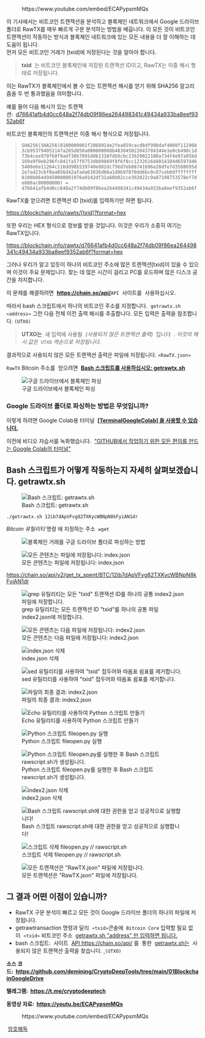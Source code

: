 <!-- wp:embed {"url":"https://www.youtube.com/embed/ECAPypsmMQs","type":"rich","providerNameSlug":"вставить-обработчик","responsive":true,"className":"wp-embed-aspect-4-3 wp-has-aspect-ratio"} -->
<figure class="wp-block-embed is-type-rich is-provider-вставить-обработчик wp-block-embed-вставить-обработчик wp-embed-aspect-4-3 wp-has-aspect-ratio"><div class="wp-block-embed__wrapper">
https://www.youtube.com/embed/ECAPypsmMQs
</div></figure>
<!-- /wp:embed -->

<!-- wp:paragraph -->
<p>이 기사에서는 비트코인 ​​트랜잭션을 분석하고 블록체인 네트워크에서 Google 드라이브 폴더로 RawTX를 매우 빠르게 구문 분석하는 방법을 배웁니다. 이 모든 것이 비트코인 ​​트랜잭션이 작동하는 방식과 블록체인 네트워크에 있는 모든 내용을 더 잘 이해하는 데 도움이 됩니다.<br>먼저 모든 비트코인 ​​거래가 [txid]에 저장된다는 것을 알아야 합니다.</p>
<!-- /wp:paragraph -->

<!-- wp:quote -->
<blockquote class="wp-block-quote"><!-- wp:paragraph -->
<p><strong>txid</strong>&nbsp;&nbsp;는 비트코인 ​​블록체인에 저장된 트랜잭션 ID이고, RawTX는 이중 해시 형태로 저장됩니다.</p>
<!-- /wp:paragraph --></blockquote>
<!-- /wp:quote -->

<!-- wp:paragraph -->
<p>이는 RawTX가 블록체인에서 볼 수 있는 트랜잭션 해시를 얻기 위해 SHA256 알고리즘을 두 번 통과했음을 의미합니다.</p>
<!-- /wp:paragraph -->

<!-- wp:paragraph -->
<p>예를 들어 다음 해시가 있는 트랜잭션:&nbsp;&nbsp;<a href="https://www.blockchain.com/btc/tx/d76641afb4d0cc648a2f74db09f86ea264498341c49434a933ba8eef9352ab6f" target="_blank" rel="noreferrer noopener">d76641afb4d0cc648a2f74db09f86ea264498341c49434a933ba8eef9352ab6f</a></p>
<!-- /wp:paragraph -->

<!-- wp:paragraph -->
<p>비트코인 블록체인의 트랜잭션은 이중 해시 형식으로 저장됩니다.</p>
<!-- /wp:paragraph -->

<!-- wp:quote -->
<blockquote class="wp-block-quote"><!-- wp:paragraph -->
<p><code>SHA256(SHA256(0100000001f2068914e2fea859cacd8df990daf4008f11296b3cb953794051147a265d850a000000008b483045022043784344e1e0cb498c1d73b4cee970fb0f9adf38b7891d0b1310fdb9cbc23929022100a734f4e97a05bd169a9f0eb296fc841fa57f8753db09869f8f6f8cc1232616d4014104d6597d465408e6e11264c116dd98b539740e802dc756d7eb88741696e20dfe7d3588695d2e7ad23cbf0aa056d42afada63036d66a1d9b97070dd6bc0c87ceb0dffffffff0100b864d9450000001976a9142df31a60b02cce392822c9a87198753578ef7de888ac00000000) = d76641afb4d0cc648a2f74db09f86ea264498341c49434a933ba8eef9352ab6f</code></p>
<!-- /wp:paragraph --></blockquote>
<!-- /wp:quote -->

<!-- wp:paragraph -->
<p>RawTX를 얻으려면 트랜잭션 ID [txid]를 입력하기만 하면 됩니다.</p>
<!-- /wp:paragraph -->

<!-- wp:paragraph -->
<p><a href="https://blockchain.info/rawtx/[txid]?format=hex">https://blockchain.info/rawtx/[txid]?format=hex</a></p>
<!-- /wp:paragraph -->

<!-- wp:paragraph -->
<p>또한 우리는 HEX 형식으로 정보를 받을 것입니다. 이것은 우리가 소중히 여기는 RawTX입니다.</p>
<!-- /wp:paragraph -->

<!-- wp:paragraph -->
<p><a href="https://blockchain.info/rawtx/d76641afb4d0cc648a2f74db09f86ea264498341c49434a933ba8eef9352ab6f?format=hex">https://blockchain.info/rawtx/d76641afb4d0cc648a2f74db09f86ea264498341c49434a933ba8eef9352ab6f?format=hex</a></p>
<!-- /wp:paragraph -->

<!-- wp:paragraph -->
<p>그러나 우리가 알고 있듯이 하나의 비트코인 ​​주소에 많은 트랜잭션[txid]이 있을 수 있으며 이것이 주요 문제입니다. 찾는 데 많은 시간이 걸리고 PC를 로드하며 많은 디스크 공간을 차지합니다.</p>
<!-- /wp:paragraph -->

<!-- wp:paragraph -->
<p>이 문제를 해결하려면&nbsp;&nbsp;<strong><a href="https://chain.so/api/" target="_blank" rel="noreferrer noopener">https://chain.so/api/</a></strong><code>API</code>&nbsp;&nbsp;사이트를&nbsp; 사용하십시오.<strong><a href="https://chain.so/api/" target="_blank" rel="noreferrer noopener"></a></strong></p>
<!-- /wp:paragraph -->

<!-- wp:paragraph -->
<p>따라서 bash 스크립트에서 하나의 비트코인 ​​주소를 지정합니다.&nbsp;&nbsp;<code>getrawtx.sh «address»</code>&nbsp;그런 다음 전체 이전 출력 해시를 추출합니다. 모든 입력은 출력을 참조합니다.&nbsp;<code>(UTXO)</code></p>
<!-- /wp:paragraph -->

<!-- wp:quote -->
<blockquote class="wp-block-quote"><!-- wp:paragraph -->
<p><strong>UTXO는</strong>&nbsp;&nbsp;새 입력에 사용될&nbsp;&nbsp;<em>(사용되지 않은 트랜잭션 출력)</em>&nbsp;&nbsp;입니다&nbsp; .&nbsp;<em>이것의 해시 값은&nbsp;&nbsp;</em><code>UTXO</code><em>&nbsp;역순으로 저장됩니다.</em></p>
<!-- /wp:paragraph --></blockquote>
<!-- /wp:quote -->

<!-- wp:paragraph -->
<p>결과적으로 사용되지 않은 모든 트랜잭션 출력은 파일에 저장됩니다.&nbsp;<code>«RawTX.json»</code></p>
<!-- /wp:paragraph -->

<!-- wp:paragraph -->
<p><code>RawTX</code>&nbsp;Bitcoin 주소를&nbsp;&nbsp;얻으려면&nbsp;&nbsp;<strong><a href="https://github.com/demining/CryptoDeepTools/blob/main/01BlockchainGoogleDrive/getrawtx.sh" target="_blank" rel="noreferrer noopener">Bash 스크립트를 사용하십시오: getrawtx.sh</a></strong></p>
<!-- /wp:paragraph -->

<!-- wp:image -->
<figure class="wp-block-image"><img src="https://habrastorage.org/r/w1560/getpro/habr/upload_files/7e4/268/a3a/7e4268a3ab7e36fc45020c6b222b7611.png" alt="구글 드라이브에서 블록체인 파싱" title="구글 드라이브에서 블록체인 파싱"/><figcaption class="wp-element-caption">구글 드라이브에서 블록체인 파싱</figcaption></figure>
<!-- /wp:image -->

<!-- wp:heading {"level":3} -->
<h3>Google 드라이브 폴더로 파싱하는 방법은 무엇입니까?</h3>
<!-- /wp:heading -->

<!-- wp:paragraph -->
<p>이렇게 하려면 Google Colab용 터미널&nbsp;&nbsp;<strong><a href="https://github.com/demining/TerminalGoogleColab" target="_blank" rel="noreferrer noopener">[TerminalGoogleColab] 을 사용할 수 있습니다.</a></strong></p>
<!-- /wp:paragraph -->

<!-- wp:paragraph -->
<p>이전에 비디오 자습서를 녹화했습니다.&nbsp;&nbsp;<a href="https://www.youtube.com/watch?v=S2D7PI6dK08" target="_blank" rel="noreferrer noopener">"GITHUB에서 작업하기 위한 모든 편의를 만드는 Google Colab의 터미널"</a></p>
<!-- /wp:paragraph -->

<!-- wp:heading -->
<h2>Bash 스크립트가 어떻게 작동하는지 자세히 살펴보겠습니다. getrawtx.sh</h2>
<!-- /wp:heading -->

<!-- wp:image -->
<figure class="wp-block-image"><img src="https://habrastorage.org/r/w1560/getpro/habr/upload_files/060/833/01b/06083301bd4339d46a9a62e3d8bd606c.png" alt="Bash 스크립트: getrawtx.sh" title="Bash 스크립트: getrawtx.sh"/><figcaption class="wp-element-caption">Bash 스크립트: getrawtx.sh</figcaption></figure>
<!-- /wp:image -->

<!-- wp:paragraph -->
<p><code>./getrawtx.sh 12ib7dApVFvg82TXKycWBNpN8kFyiAN1dr</code></p>
<!-- /wp:paragraph -->

<!-- wp:paragraph -->
<p><em>Bitcoin 유틸리티</em>&nbsp;명령 에 지정하는 주소&nbsp;<em></em>&nbsp;<code>wget</code></p>
<!-- /wp:paragraph -->

<!-- wp:image -->
<figure class="wp-block-image"><img src="https://habrastorage.org/r/w1560/getpro/habr/upload_files/b68/785/9f6/b687859f62fd52efdfe6b536cf3040be.png" alt="블록체인 거래를 구글 드라이브 폴더로 파싱하는 방법"/></figure>
<!-- /wp:image -->

<!-- wp:image -->
<figure class="wp-block-image"><img src="https://habrastorage.org/r/w1560/getpro/habr/upload_files/338/b5b/10e/338b5b10ebb67a28ce79bcabb7ed4925.png" alt="모든 콘텐츠는 파일에 저장됩니다: index.json" title="모든 콘텐츠는 파일에 저장됩니다: index.json"/><figcaption class="wp-element-caption">모든 콘텐츠는 파일에 저장됩니다: index.json</figcaption></figure>
<!-- /wp:image -->

<!-- wp:paragraph -->
<p><a href="https://chain.so/api/v2/get_tx_spent/BTC/12ib7dApVFvg82TXKycWBNpN8kFyiAN1dr">https://chain.so/api/v2/get_tx_spent/BTC/12ib7dApVFvg82TXKycWBNpN8kFyiAN1dr</a></p>
<!-- /wp:paragraph -->

<!-- wp:image -->
<figure class="wp-block-image"><img src="https://habrastorage.org/r/w1560/getpro/habr/upload_files/073/505/252/07350525294fb491a864ca1d19c4c0f5.png" alt="grep 유틸리티는 모든 &quot;txid&quot; 트랜잭션 ID를 하나의 공통 index2.json 파일에 저장합니다.  " title="grep 유틸리티는 모든 &quot;txid&quot; 트랜잭션 ID를 하나의 공통 index2.json 파일에 저장합니다.  "/><figcaption class="wp-element-caption">grep 유틸리티는 모든 트랜잭션 ID "txid"를 하나의 공통 파일 index2.json에 저장합니다.</figcaption></figure>
<!-- /wp:image -->

<!-- wp:image -->
<figure class="wp-block-image"><img src="https://habrastorage.org/r/w1560/getpro/habr/upload_files/b0e/fa6/edb/b0efa6edbf242f2f6f70bc1cc8b87640.png" alt="모든 콘텐츠는 다음 파일에 저장됩니다: index2.json" title="모든 콘텐츠는 다음 파일에 저장됩니다: index2.json"/><figcaption class="wp-element-caption">모든 콘텐츠는 다음 파일에 저장됩니다: index2.json</figcaption></figure>
<!-- /wp:image -->

<!-- wp:image -->
<figure class="wp-block-image"><img src="https://habrastorage.org/r/w1560/getpro/habr/upload_files/4cb/904/b7a/4cb904b7a36460710dd6d51679c8317f.png" alt="index.json 삭제" title="index.json 삭제"/><figcaption class="wp-element-caption">index.json 삭제</figcaption></figure>
<!-- /wp:image -->

<!-- wp:image -->
<figure class="wp-block-image"><img src="https://habrastorage.org/r/w1560/getpro/habr/upload_files/395/b95/c44/395b95c44bc13e60cbc0abb38c38108b.png" alt="sed 유틸리티를 사용하여 &quot;txid&quot; 접두어와 따옴표 쉼표를 제거합니다." title="sed 유틸리티를 사용하여 &quot;txid&quot; 접두어와 따옴표 쉼표를 제거합니다."/><figcaption class="wp-element-caption">sed 유틸리티를 사용하여 "txid" 접두어와 따옴표 쉼표를 제거합니다.</figcaption></figure>
<!-- /wp:image -->

<!-- wp:image -->
<figure class="wp-block-image"><img src="https://habrastorage.org/r/w1560/getpro/habr/upload_files/951/b67/986/951b6798689d0b357259abf07e711b5a.png" alt="파일의 최종 결과: index2.json" title="파일의 최종 결과: index2.json"/><figcaption class="wp-element-caption">파일의 최종 결과: index2.json</figcaption></figure>
<!-- /wp:image -->

<!-- wp:image -->
<figure class="wp-block-image"><img src="https://habrastorage.org/r/w1560/getpro/habr/upload_files/375/856/5cf/3758565cfb656de3fcc0069574fbd93c.png" alt="Echo 유틸리티를 사용하여 Python 스크립트 만들기" title="Echo 유틸리티를 사용하여 Python 스크립트 만들기"/><figcaption class="wp-element-caption">Echo 유틸리티를 사용하여 Python 스크립트 만들기</figcaption></figure>
<!-- /wp:image -->

<!-- wp:image -->
<figure class="wp-block-image"><img src="https://habrastorage.org/r/w1560/getpro/habr/upload_files/9f0/a0f/a55/9f0a0fa556623a5c9e436c0f0c118161.png" alt="Python 스크립트 fileopen.py 실행" title="Python 스크립트 fileopen.py 실행"/><figcaption class="wp-element-caption">Python 스크립트 fileopen.py 실행</figcaption></figure>
<!-- /wp:image -->

<!-- wp:image -->
<figure class="wp-block-image"><img src="https://habrastorage.org/r/w1560/getpro/habr/upload_files/8cf/23f/c9c/8cf23fc9ce47c1fc907eb723b13c7c23.png" alt="Python 스크립트 fileopen.py를 실행한 후 Bash 스크립트 rawscript.sh가 생성됩니다." title="Python 스크립트 fileopen.py를 실행한 후 Bash 스크립트 rawscript.sh가 생성됩니다."/><figcaption class="wp-element-caption">Python 스크립트 fileopen.py를 실행한 후 Bash 스크립트 rawscript.sh가 생성됩니다.</figcaption></figure>
<!-- /wp:image -->

<!-- wp:image -->
<figure class="wp-block-image"><img src="https://habrastorage.org/r/w1560/getpro/habr/upload_files/35a/f1b/200/35af1b20063d6255c73c95b6628cd111.png" alt="index2.json 삭제" title="index2.json 삭제"/><figcaption class="wp-element-caption">index2.json 삭제</figcaption></figure>
<!-- /wp:image -->

<!-- wp:image -->
<figure class="wp-block-image"><img src="https://habrastorage.org/r/w1560/getpro/habr/upload_files/e63/b09/091/e63b090910e9e2e08d47b61d0ceb065c.png" alt="Bash 스크립트 rawscript.sh에 대한 권한을 얻고 성공적으로 실행합니다!" title="Bash 스크립트 rawscript.sh에 대한 권한을 얻고 성공적으로 실행합니다!"/><figcaption class="wp-element-caption">Bash 스크립트 rawscript.sh에 대한 권한을 얻고 성공적으로 실행합니다!</figcaption></figure>
<!-- /wp:image -->

<!-- wp:image -->
<figure class="wp-block-image"><img src="https://habrastorage.org/r/w1560/getpro/habr/upload_files/f03/a8d/9c2/f03a8d9c2ecb1e3576e388c59bf33374.png" alt="스크립트 삭제 fileopen.py // rawscript.sh" title="스크립트 삭제 fileopen.py // rawscript.sh"/><figcaption class="wp-element-caption">스크립트 삭제 fileopen.py // rawscript.sh</figcaption></figure>
<!-- /wp:image -->

<!-- wp:image -->
<figure class="wp-block-image"><img src="https://habrastorage.org/r/w1560/getpro/habr/upload_files/e91/ddd/baa/e91dddbaa475462a42032e3b0f87cbc5.png" alt="모든 트랜잭션은 &quot;RawTX.json&quot; 파일에 저장됩니다." title="모든 트랜잭션은 &quot;RawTX.json&quot; 파일에 저장됩니다."/><figcaption class="wp-element-caption">모든 트랜잭션은 "RawTX.json" 파일에 저장됩니다.</figcaption></figure>
<!-- /wp:image -->

<!-- wp:heading -->
<h2>그 결과 어떤 이점이 있습니까?</h2>
<!-- /wp:heading -->

<!-- wp:list -->
<ul><!-- wp:list-item -->
<li>RawTX 구문 분석이 빠르고 모든 것이 Google 드라이브 폴더의 하나의 파일에 저장됩니다.</li>
<!-- /wp:list-item -->

<!-- wp:list-item -->
<li>getrawtransaction 명령과 달리&nbsp;&nbsp;<code>«txid»</code>콘솔에&nbsp;&nbsp;<code>Bitcoin Сore</code>&nbsp;입력할 필요 없이&nbsp;&nbsp;<code>«txid»</code>&nbsp;비트코인 ​​주소&nbsp;&nbsp;<a href="https://github.com/demining/CryptoDeepTools/tree/main/01BlockchainGoogleDrive" target="_blank" rel="noreferrer noopener">getrawtx.sh "address" 만 입력하면 됩니다.</a></li>
<!-- /wp:list-item -->

<!-- wp:list-item -->
<li>bash 스크립트:&nbsp;&nbsp;사이트&nbsp;&nbsp;<a href="https://chain.so/api/" target="_blank" rel="noreferrer noopener">API&nbsp;</a><a href="https://chain.so/api/" target="_blank" rel="noreferrer noopener">https://chain.so/api/</a>&nbsp;를 &nbsp;통한&nbsp;&nbsp;<a href="https://github.com/demining/CryptoDeepTools/tree/main/01BlockchainGoogleDrive" target="_blank" rel="noreferrer noopener">getrawtx.sh는</a>&nbsp;&nbsp;사용되지 않은 트랜잭션 출력을 찾습니다.&nbsp;<a href="https://chain.so/api/" target="_blank" rel="noreferrer noopener"></a><a href="https://chain.so/api/">&nbsp;</a><a href="https://chain.so/api/" target="_blank" rel="noreferrer noopener"></a><code>(UTXO)</code></li>
<!-- /wp:list-item --></ul>
<!-- /wp:list -->

<!-- wp:paragraph -->
<p><strong>소스 코드:&nbsp;&nbsp;<a href="https://github.com/demining/CryptoDeepTools/tree/main/01BlockchainGoogleDrive" target="_blank" rel="noreferrer noopener">https://github.com/demining/CryptoDeepTools/tree/main/01BlockchainGoogleDrive</a></strong></p>
<!-- /wp:paragraph -->

<!-- wp:paragraph -->
<p><strong>텔레그램:&nbsp;&nbsp;<a href="https://t.me/cryptodeeptech" target="_blank" rel="noreferrer noopener">https://t.me/cryptodeeptech</a></strong></p>
<!-- /wp:paragraph -->

<!-- wp:paragraph -->
<p><strong>동영상 자료:&nbsp;&nbsp;<a href="https://youtu.be/ECAPypsmMQs" target="_blank" rel="noreferrer noopener">https://youtu.be/ECAPypsmMQs</a></strong></p>
<!-- /wp:paragraph -->

<!-- wp:embed {"url":"https://www.youtube.com/embed/ECAPypsmMQs","type":"rich","providerNameSlug":"вставить-обработчик","responsive":true,"className":"wp-embed-aspect-4-3 wp-has-aspect-ratio"} -->
<figure class="wp-block-embed is-type-rich is-provider-вставить-обработчик wp-block-embed-вставить-обработчик wp-embed-aspect-4-3 wp-has-aspect-ratio"><div class="wp-block-embed__wrapper">
https://www.youtube.com/embed/ECAPypsmMQs
</div></figure>
<!-- /wp:embed -->

<!-- wp:paragraph -->
<p>&nbsp;<a href="https://cryptodeep.ru/category/%d0%ba%d1%80%d0%b8%d0%bf%d1%82%d0%be%d0%b0%d0%bd%d0%b0%d0%bb%d0%b8%d0%b7/">암호해독</a></p>
<!-- /wp:paragraph -->
